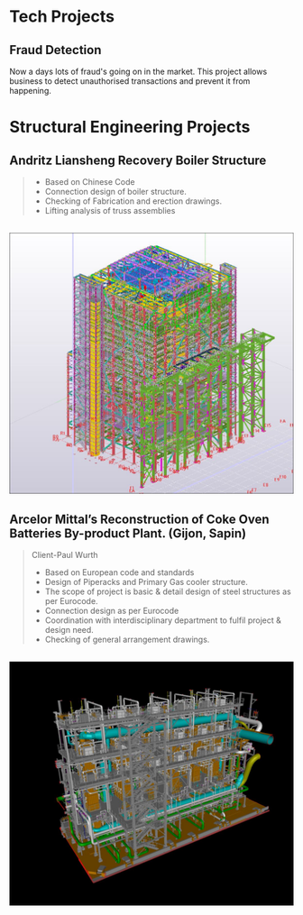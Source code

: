 # Tech Projects

## Fraud Detection

Now a days lots of fraud's going on in the market. This project allows business to detect unauthorised transactions and prevent it from happening.

# Structural Engineering Projects

## Andritz Liansheng Recovery Boiler Structure

> * Based on Chinese Code
> * Connection design of boiler structure.
> * Checking of Fabrication and erection drawings.
> * Lifting analysis of truss assemblies
<br>

<center><img src="assets/img/Andritz.JPG"/></center>

## Arcelor Mittal’s Reconstruction of Coke Oven Batteries By-product Plant. (Gijon, Sapin)
> Client-Paul Wurth
> * Based on European code and standards 
> * Design of Piperacks and Primary Gas cooler structure.
> * The scope of project is basic & detail design of steel structures as per Eurocode.
> * Connection design as per Eurocode
> * Coordination with interdisciplinary department to fulfil project & design need.
> * Checking of general arrangement drawings.
<br>

<center><img src="assets/img/PW PGC.JPG"/></center>
